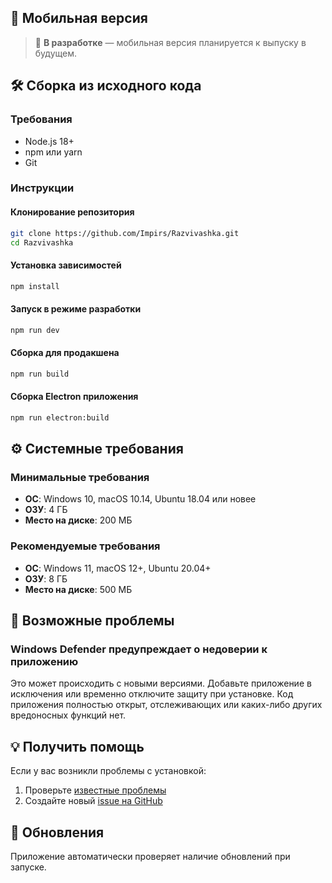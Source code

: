 ## 📱 Мобильная версия

> 🚧 **В разработке** — мобильная версия планируется к выпуску в будущем.

## 🛠️ Сборка из исходного кода

### Требования
- Node.js 18+ 
- npm или yarn
- Git

### Инструкции

#### Клонирование репозитория
``` bash
git clone https://github.com/Impirs/Razvivashka.git
cd Razvivashka
```

#### Установка зависимостей
``` bash
npm install
```

#### Запуск в режиме разработки
``` bash
npm run dev
```

#### Сборка для продакшена
``` bash
npm run build
```

#### Сборка Electron приложения
``` bash
npm run electron:build
```


## ⚙️ Системные требования

### Минимальные требования
- **ОС**: Windows 10, macOS 10.14, Ubuntu 18.04 или новее
- **ОЗУ**: 4 ГБ
- **Место на диске**: 200 МБ

### Рекомендуемые требования
- **ОС**: Windows 11, macOS 12+, Ubuntu 20.04+
- **ОЗУ**: 8 ГБ
- **Место на диске**: 500 МБ

## 🔧 Возможные проблемы

### Windows Defender предупреждает о недоверии к приложению
Это может происходить с новыми версиями. Добавьте приложение в исключения или временно отключите защиту при установке. Код приложения полностью открыт, отслеживающих или каких-либо других вредоносных функций нет.

## 💡 Получить помощь

Если у вас возникли проблемы с установкой:

1. Проверьте [известные проблемы](https://github.com/Impirs/Razvivashka/issues)
2. Создайте новый [issue на GitHub](https://github.com/Impirs/Razvivashka/issues/new)

## 🔄 Обновления

Приложение автоматически проверяет наличие обновлений при запуске.
